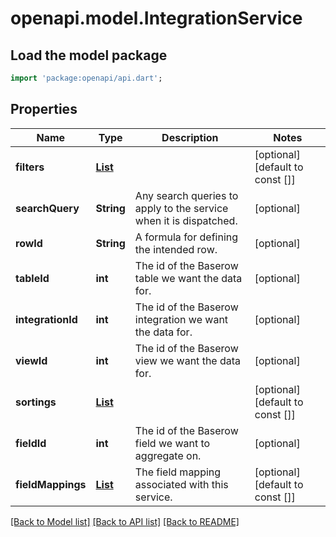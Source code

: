 # openapi.model.IntegrationService

## Load the model package
```dart
import 'package:openapi/api.dart';
```

## Properties
Name | Type | Description | Notes
------------ | ------------- | ------------- | -------------
**filters** | [**List<LocalBaserowTableServiceFilter>**](LocalBaserowTableServiceFilter.md) |  | [optional] [default to const []]
**searchQuery** | **String** | Any search queries to apply to the service when it is dispatched. | [optional] 
**rowId** | **String** | A formula for defining the intended row. | [optional] 
**tableId** | **int** | The id of the Baserow table we want the data for. | [optional] 
**integrationId** | **int** | The id of the Baserow integration we want the data for. | [optional] 
**viewId** | **int** | The id of the Baserow view we want the data for. | [optional] 
**sortings** | [**List<LocalBaserowTableServiceSort>**](LocalBaserowTableServiceSort.md) |  | [optional] [default to const []]
**fieldId** | **int** | The id of the Baserow field we want to aggregate on. | [optional] 
**fieldMappings** | [**List<LocalBaserowTableServiceFieldMapping>**](LocalBaserowTableServiceFieldMapping.md) | The field mapping associated with this service. | [optional] [default to const []]

[[Back to Model list]](../README.md#documentation-for-models) [[Back to API list]](../README.md#documentation-for-api-endpoints) [[Back to README]](../README.md)



